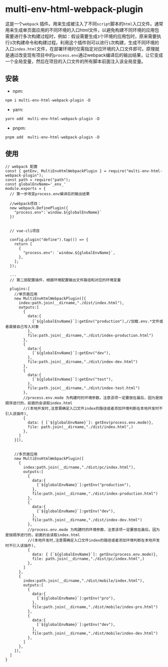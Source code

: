 # multi-env-html-webpack-plugin

这是一个`webpack` 插件。用来生成被注入了不同`script`脚本的`html`入口文件。通常用来生成单页面应用的不同环境的入口html文件，以避免构建不同环境的应用包需要进行多次构建过程时，例如：假设需要生成`3`个环境的应用包时，原来需要执行`3`次构建命令和构建过程。利用这个插件则可以进行`1`次构建，生成不同环境的入口`index.html`文件，在部署环境时仅需指定对应环境的入口文件即可。原理就是通过改变现有项目中的`process.env`通过webpack编译后的输出结果，让它变成一个全局变量，然后在项目的入口文件的所有脚本前面注入该全局变量。

## 安装

- npm: 

`npm i multi-env-html-webpack-plugin -D`

- yarn:

`yarn add  multi-env-html-webpack-plugin -D`

- pnpm:

`pnpm add  multi-env-html-webpack-plugin -D`


## 使用


```
// webpack 配置
const { getEnv, MultiEnvHtmlWebpackPlugin } = require("multi-env-html-webpack-plugin");
const path = require("path");
const globalEnvName='_env_'
module.exports = {
  // 第一步改变process.env编译后的输出结果

  //webpack项目：
  new webpack.DefinePlugin({
    "process.env":`window.${globalEnvName}`
  })
  

  // vue-cli项目

  config.plugin("define").tap(() => {
    return [
      {
        "process.env": `window.${globalEnvName}`,
      },
    ];
  });

  ...
  // 第二部配置插件，根据环境配置输出文件路径和对应的环境变量

  plugins:[
    //单页面应用
    new MultiEnvHtmlWebpackPlugin([{
      index:path.join(__dirname,"./dist/index.html"),
      outputs:[
        {
          data:{
            [`${globalEnvName}`]:getEnv("production"),//加载.env.*文件或者直接自己写入对象
          },
          file:path.join(__dirname,"./dist/index-production.html")
        },
        {
          data:{
            [`${globalEnvName}`]:getEnv("dev"),
          },
          file:path.join(__dirname,"./dist/index-dev.html")
        },
        {
          data:{
            [`${globalEnvName}`]:getEnv("test"),
          },
          file:path.join(__dirname,"./dist/index-test.html")
        },
        //process.env.mode 为构建时的环境参数，注意该项一定要放在最后，因为是按顺序进行的，前面的会读取index.html
        //(本地开发时,注意需确定入口文件index的路径或者添加环境判断在本地开发时不引入该插件),
        {
          data: { [`${globalEnvName}`]: getEnv(process.env.mode)},
          file: path.join(__dirname,"./dist/index.html",)
        },
      ]
    }]),


    //多页面应用
    new MultiEnvHtmlWebpackPlugin([
      {
        index:path.join(__dirname,"./dist/pc/index.html"),
        outputs:[ 
          {
            data:{
              [`${globalEnvName}`]:getEnv("production"),
            },
            file:path.join(__dirname,"./dist/index-production.html")
          },
          {
            data:{
              [`${globalEnvName}`]:getEnv("dev"),
            },
            file:path.join(__dirname,"./dist/index-dev.html")
          },
          //process.env.mode 为构建时的环境参数，注意该项一定要放在最后，因为是按顺序进行的，前面的会读取index.html
          //(本地开发时,注意需确定入口文件index的路径或者添加环境判断在本地开发时不引入该插件),
          {
            data: { [`${globalEnvName}`]: getEnv(process.env.mode)},
            file: path.join(__dirname,"./dist/pc/index.html",)
          },
        ]
      },
      {
        index:path.join(__dirname,"./dist/mobile/index.html"),
        outputs:[
          {
            data:{
              [`${globalEnvName}`]:getEnv("pro"),
            },
            file:path.join(__dirname,"./dist/mobile/index-pro.html")
          },
          {
            data:{
              [`${globalEnvName}`]:getEnv("dev"),
            },
            file:path.join(__dirname,"./dist/mobile/index-dev.html")
          },
        ]
      },
    ]),
  ]
}

```
